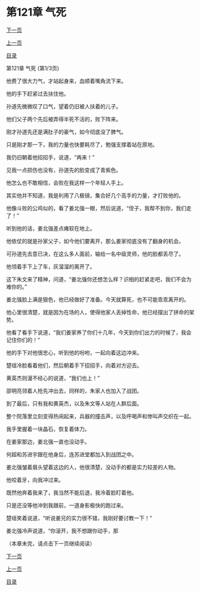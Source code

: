 <h1>第121章   气死</h1>
            <div><p><a href="./0361_%E7%AC%AC121%E7%AB%A0_%E6%B0%94%E6%AD%BB.md">下一页</a></p><p><a href="./0359_%E7%AC%AC120%E7%AB%A0_%E6%B0%B4%E9%BE%99.md">上一页</a></p><p><a href="../">目录</a></p></div>
            <div><p>第121章   气死 (第1/3页)</p><p>他费了很大力气，才站起身来，血顺着嘴角流下来。</p><p>他的手下赶紧过去扶住他。</p><p>孙道先微微叹了口气，望着仍旧被人扶着的儿子。</p><p>他们父子两个先后被弄得半死不活的，败下阵来。</p><p>刚才孙道先还是满肚子的豪气，如今彻底没了脾气。</p><p>只是刚才那一下，我的力量也快要耗尽了，勉强支撑着站在原地。</p><p>我仍旧朝着他招招手，说道，“再来！”</p><p>见我一点损伤也没有，孙道先的脸变成了青紫色。</p><p>他怎么也不敢相信，会败在我这样一个年轻人手上。</p><p>其实他并不知道，我是利用了八极镜，集合好几个高手的力量，才打败他的。</p><p>他像斗败的公鸡似的，看了姜北强一眼，然后说道，“侄子，我帮不到你，我们走了！”</p><p>听到他的话，姜北强差点瘫软在地上。</p><p>他依仗的就是孙家父子，如今他们要离开，那么姜家彻底没有了翻身的机会。</p><p>可孙道先去意已决，在这么多人面前，输给一名中级灵师，他的脸都丢尽了。</p><p>他领着手下上了车，灰溜溜的离开了。</p><p>这下朱文来了精神，问道，“姜北强你还想怎么样？识相的赶紧走吧，我们不会为难你的。”</p><p>姜北强脸上满是狠色，他已经做好了准备。今天就算死，也不可能乖乖离开的。</p><p>他心里很清楚，就是因为在场的人，使得他家人丢掉性命，他已经摆出了拼命的架势。</p><p>他看了看手下说道，“我们姜家养了你们十几年，今天到你们出力的时候了，我会记住你们的！”</p><p>他的手下对他很忠心，听到他的吩咐，一起向着这边冲来。</p><p>楚瑶冷脸看着他们，然后朝着手下招招手，向着对方迎去。</p><p>黄英杰则漫不经心的说道，“我们也上！”</p><p>邵明亮领着人抢先冲出去，同样的，朱家人也加入了战团。</p><p>到了最后，只有我和黄英杰，以及朱文等人站在人群后面。</p><p>整个院落里立刻变得热闹起来，兵器的撞击声，以及呼喝声和惨叫声交织在一起。</p><p>我手里握着一块晶石，恢复着体力。</p><p>在姜家那边，姜北强一直也没动手。</p><p>何超和苏进宇跟在他身后，连苏进堂都加入到战团之中。</p><p>姜北强皱着眉头望着这边的人，他很清楚，没动手的都是实力较差的人物。</p><p>他咬着牙，向我冲过来。</p><p>既然他奔着我来了，我当然不能后退，我冷着脸盯着他。</p><p>只是还没等他冲到我跟前，一道身影极快的跑过来。</p><p>楚瑶笑着说道，“听说姜兄的实力很不错，我刚好要讨教一下！”</p><p>姜北强冷声说道，“你滚开，我不想跟你动手，那</p><p>（本章未完，请点击下一页继续阅读）</p></div>
            <div><p><a href="./0361_%E7%AC%AC121%E7%AB%A0_%E6%B0%94%E6%AD%BB.md">下一页</a></p><p><a href="./0359_%E7%AC%AC120%E7%AB%A0_%E6%B0%B4%E9%BE%99.md">上一页</a></p><p><a href="../">目录</a></p></div>
